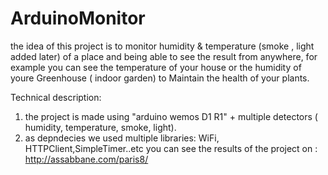 # ArduinoMonitor
the idea of this project is to monitor  humidity &amp; temperature (smoke , light added later) of a place  and being able to see the result from anywhere, for example you can see the temperature of your house or the humidity of youre Greenhouse ( indoor garden) to Maintain the health of your plants.  

Technical description: 
1. the project is made using "arduino wemos D1 R1" + multiple detectors ( humidity, temperature, smoke, light). 
2. as depndecies we used multiple libraries: WiFi, HTTPClient,SimpleTimer..etc   you can see the results of the project on :    http://assabbane.com/paris8/


